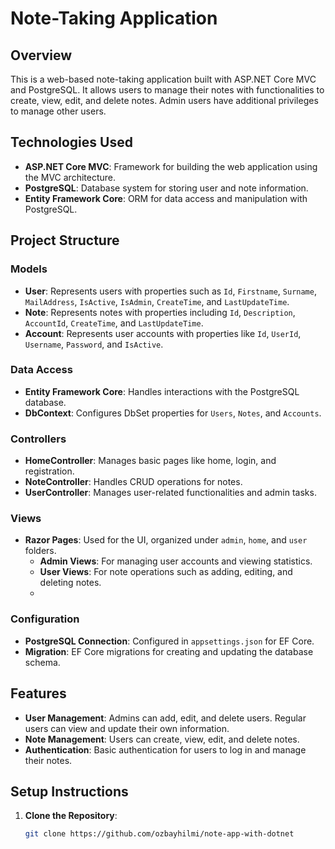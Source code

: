 # Note-Taking Application

## Overview

This is a web-based note-taking application built with ASP.NET Core MVC and PostgreSQL. It allows users to manage their notes with functionalities to create, view, edit, and delete notes. Admin users have additional privileges to manage other users.

## Technologies Used

- **ASP.NET Core MVC**: Framework for building the web application using the MVC architecture.
- **PostgreSQL**: Database system for storing user and note information.
- **Entity Framework Core**: ORM for data access and manipulation with PostgreSQL.

## Project Structure

### Models

- **User**: Represents users with properties such as `Id`, `Firstname`, `Surname`, `MailAddress`, `IsActive`, `IsAdmin`, `CreateTime`, and `LastUpdateTime`.
- **Note**: Represents notes with properties including `Id`, `Description`, `AccountId`, `CreateTime`, and `LastUpdateTime`.
- **Account**: Represents user accounts with properties like `Id`, `UserId`, `Username`, `Password`, and `IsActive`.

### Data Access

- **Entity Framework Core**: Handles interactions with the PostgreSQL database.
- **DbContext**: Configures DbSet properties for `Users`, `Notes`, and `Accounts`.

### Controllers

- **HomeController**: Manages basic pages like home, login, and registration.
- **NoteController**: Handles CRUD operations for notes.
- **UserController**: Manages user-related functionalities and admin tasks.

### Views

- **Razor Pages**: Used for the UI, organized under `admin`, `home`, and `user` folders.
  - **Admin Views**: For managing user accounts and viewing statistics.
  - **User Views**: For note operations such as adding, editing, and deleting notes.
  - 

### Configuration

- **PostgreSQL Connection**: Configured in `appsettings.json` for EF Core.
- **Migration**: EF Core migrations for creating and updating the database schema.

## Features

- **User Management**: Admins can add, edit, and delete users. Regular users can view and update their own information.
- **Note Management**: Users can create, view, edit, and delete notes.
- **Authentication**: Basic authentication for users to log in and manage their notes.

## Setup Instructions

1. **Clone the Repository**:
   ```bash
   git clone https://github.com/ozbayhilmi/note-app-with-dotnet


